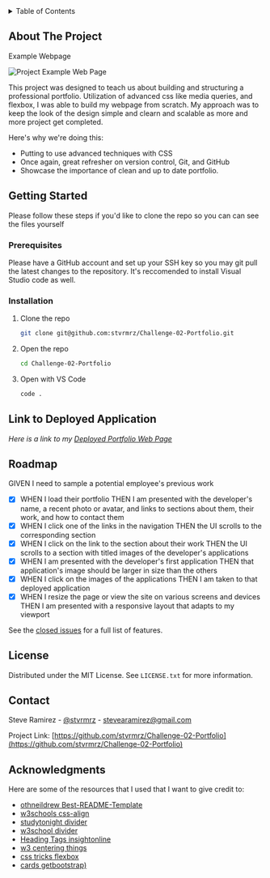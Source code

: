 <!-- TABLE OF CONTENTS -->
<details>
  <summary>Table of Contents</summary>
  <ol>
    <li>
      <a href="#about-the-project">About The Project</a>
    </li>
    <li>
      <a href="#getting-started">Getting Started</a>
      <ul>
        <li><a href="#prerequisites">Prerequisites</a></li>
        <li><a href="#installation">Installation</a></li>
      </ul>
    </li>
    <li><a href="#link-to-deployed-application">Link to Deployed Appllication</a></li>
    <li><a href="#license">License</a></li>
    <li><a href="#contact">Contact</a></li>
    <li><a href="#acknowledgments">Acknowledgments</a></li>
  </ol>
</details>

<!-- ABOUT THE PROJECT -->
## About The Project
Example Webpage

![Project Example Web Page](/assets/images/02-advanced-css-homework-demo.gif)


This project was designed to teach us about building and structuring a professional portfolio. Utilization of advanced css like media queries, and flexbox, I was able to build my webpage from scratch. My approach was to keep the look of the design simple and clearn and scalable as more and more project get completed.

Here's why we're doing this:
* Putting to use advanced techniques with CSS
* Once again, great refresher on version control, Git, and GitHub
* Showcase the importance of clean and up to date portfolio.


<!-- GETTING STARTED -->
## Getting Started

Please follow these steps if you'd like to clone the repo so you can can see the files yourself

### Prerequisites

Please have a GitHub account and set up your SSH key so you may git pull the latest changes to the repository. It's
reccomended to install Visual Studio code as well.

### Installation

1. Clone the repo
   ```sh
   git clone git@github.com:stvrmrz/Challenge-02-Portfolio.git
   ```
3. Open the repo 
   ```sh
   cd Challenge-02-Portfolio
   ```
4. Open with VS Code
   ```sh
   code .
   ```

<!-- USAGE EXAMPLES -->
## Link to Deployed Application

_Here is a link to my [Deployed Portfolio Web Page](https://stvrmrz.github.io/Challenge-02-Portfolio/)_

<!-- ROADMAP -->
## Roadmap

GIVEN I need to sample a potential employee's previous work
- [x] WHEN I load their portfolio
      THEN I am presented with the developer's name, a recent photo or avatar, and links to sections about them, their work, and how to contact them
- [x] WHEN I click one of the links in the navigation
      THEN the UI scrolls to the corresponding section
- [x] WHEN I click on the link to the section about their work
      THEN the UI scrolls to a section with titled images of the developer's applications
- [x] WHEN I am presented with the developer's first application
      THEN that application's image should be larger in size than the others
- [x] WHEN I click on the images of the applications
      THEN I am taken to that deployed application
- [x] WHEN I resize the page or view the site on various screens and devices
      THEN I am presented with a responsive layout that adapts to my viewport

See the [closed issues](https://github.com/stvrmrz/Challenge-02-Portfolio/issues/1) for a full list of features.

<!-- LICENSE -->
## License

Distributed under the MIT License. See `LICENSE.txt` for more information.

<!-- CONTACT -->
## Contact

Steve Ramirez - [@stvrmrz](https://twitter.com/stvrmrz) - stevearamirez@gmail.com

Project Link: [https://github.com/stvrmrz/Challenge-02-Portfolio](https://github.com/stvrmrz/Challenge-02-Portfolio)

<!-- ACKNOWLEDGMENTS -->
## Acknowledgments

Here are some of the resources that I used that I want to give credit to:

* [othneildrew Best-README-Template](https://github.com/othneildrew/Best-README-Template)
* [w3schools css-align](https://www.w3schools.com/css/css_align.asp)
* [studytonight divider ](https://www.studytonight.com/css-howtos/how-to-create-divider-with-css)
* [w3school divider](https://www.w3schools.com/howto/tryit.asp?filename=tryhow_css_dividers)
* [Heading Tags insightonline](https://www.insightonline.co.nz/blog/heading-tags-good-for-seo-but-what-if-they-are-the-wrong-size#:~:text=Traditionally%20they%20are%20like%20the,This%20is%20the%20default%20styling.)
* [w3 centering things](https://www.w3.org/Style/Examples/007/center.en.html#text)
* [css tricks flexbox](https://css-tricks.com/snippets/css/a-guide-to-flexbox/#aa-examples)
* [cards getbootstrap)](https://getbootstrap.com/docs/4.0/components/card/#:~:text=A%20card%20is%20a%20flexible,colors%2C%20and%20powerful%20display%20options.)
